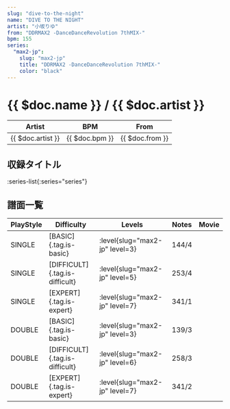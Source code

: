 ```yaml
---
slug: "dive-to-the-night"
name: "DIVE TO THE NIGHT"
artist: "小坂りゆ"
from: "DDRMAX2 -DanceDanceRevolution 7thMIX-"
bpm: 155
series:
  "max2-jp":
    slug: "max2-jp"
    title: "DDRMAX2 -DanceDanceRevolution 7thMIX-"
    color: "black"
---
```


# {{ $doc.name }} / {{ $doc.artist }}

|Artist|BPM|From|
|------|---|----|
|{{ $doc.artist }}|{{ $doc.bpm }}|{{ $doc.from }}|

## 収録タイトル

:series-list{:series="series"}

## 譜面一覧

|PlayStyle|Difficulty|Levels|Notes|Movie|
|---------|----------|------|-----|-----|
|SINGLE|[BASIC]{.tag.is-basic}|:level{slug="max2-jp" level=3}|144/4||
|SINGLE|[DIFFICULT]{.tag.is-difficult}|:level{slug="max2-jp" level=5}|253/4||
|SINGLE|[EXPERT]{.tag.is-expert}|:level{slug="max2-jp" level=7}|341/1||
|DOUBLE|[BASIC]{.tag.is-basic}|:level{slug="max2-jp" level=3}|139/3||
|DOUBLE|[DIFFICULT]{.tag.is-difficult}|:level{slug="max2-jp" level=6}|258/3||
|DOUBLE|[EXPERT]{.tag.is-expert}|:level{slug="max2-jp" level=7}|341/2||
